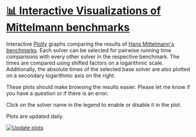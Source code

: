 # [📊 Interactive Visualizations of Mittelmann benchmarks](https://mattmilten.github.io/mittelmann-plots/)

Interactive [Plotly](https://plotly.com/python/) graphs comparing the results of [Hans Mittelmann's benchmarks](http://plato.asu.edu/bench.html). Each solver can be selected for pairwise running time comparisons with every other solver in the respective benchmark. The times are compared using shifted factors on a logarithmic scale. Additionally, the absolute times of the selected base solver are also plotted on a secondary logarithmic axis on the right.

These plots should make browsing the results easier. Please let me know if you have a question or if there is an error.

Click on the solver name in the legend to enable or disable it in the plot.

Plots are updated daily.

[![Update plots](https://github.com/mattmilten/mittelmann-plots/workflows/Update%20plots/badge.svg)](https://github.com/mattmilten/mittelmann-plots/actions/workflows/run-python.yml)
